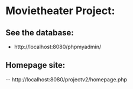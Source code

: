 # Movietheater Project:

## See the database:
- http://localhost:8080/phpmyadmin/

## Homepage site:
-- http://localhost:8080/projectv2/homepage.php
